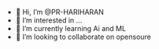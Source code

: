 - 👋 Hi, I’m @PR-HARIHARAN
- 👀 I’m interested in ...
- 🌱 I’m currently learning Ai and ML
- 💞️ I’m looking to collaborate on opensoure
  

<!---
PR-HARIHARAN/PR-HARIHARAN is a ✨ special ✨ repository because its `README.md` (this file) appears on your GitHub profile.
You can click the Preview link to take a look at your changes.
--->
